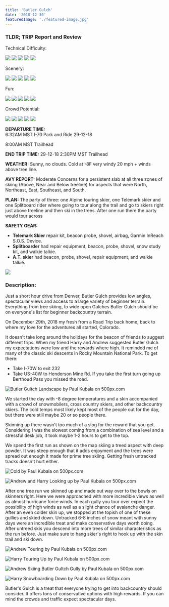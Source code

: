 ```yaml
---
title: 'Butler Gulch'
date: '2018-12-30'
featuredImage: './featured-image.jpg'
---
```


<h3>TLDR; TRIP Report and Review</h3>

Technical Difficulty:

<div class="ratting-grid">
  <img src="https://i.imgur.com/BbRJqcu.png" />
  <img src="https://i.imgur.com/YG99sE7.png" />
  <img src="https://i.imgur.com/YG99sE7.png" />
  <img src="https://i.imgur.com/YG99sE7.png" />
  <img src="https://i.imgur.com/YG99sE7.png" />
</div>

Scenery:

<div class="ratting-grid">
  <img src="https://i.imgur.com/BbRJqcu.png" />
  <img src="https://i.imgur.com/BbRJqcu.png" />
  <img src="https://i.imgur.com/BbRJqcu.png" />
  <img src="https://i.imgur.com/BbRJqcu.png" />
  <img src="https://i.imgur.com/YG99sE7.png" />
</div>

Fun:

<div class="ratting-grid">
  <img src="https://i.imgur.com/BbRJqcu.png" />
  <img src="https://i.imgur.com/BbRJqcu.png" />
  <img src="https://i.imgur.com/BbRJqcu.png" />
  <img src="https://i.imgur.com/BbRJqcu.png" />
  <img src="https://i.imgur.com/YG99sE7.png" />
</div>

Crowd Potential:

<div class="ratting-grid">
  <img src="https://i.imgur.com/BbRJqcu.png" />
  <img src="https://i.imgur.com/BbRJqcu.png" />
  <img src="https://i.imgur.com/BbRJqcu.png" />
  <img src="https://i.imgur.com/BbRJqcu.png" />
  <img src="https://i.imgur.com/YG99sE7.png" />
</div>

**DEPARTURE TIME:**  
6:32AM MST I-70 Park and Ride 29-12-18

8:00AM MST Trailhead

**END TRIP TIME:** 29-12-18 2:30PM MST Trailhead

**WEATHER:** Sunny, no clouds. Cold at -8F very windy 20 mph + winds above tree line.

**AVY REPORT:** Moderate Concerns for a persistent slab at all three zones of skiing (Above, Near and Below treeline) for aspects that were North, Northeast, East, Southeast, and South.

**PLAN:** The party of three: one Alpine touring skier, one Telemark skier and one Splitboard rider where going to tour along the trail and go to skiers right just above treeline and then ski in the trees. After one run there the party would tour across

**SAFETY GEAR:**

- **Telemark Skier** repair kit, beacon probe, shovel, airbag, Garmin InReach S.O.S. Device.
- **Splitboarder** had repair equipment, beacon, probe, shovel, snow study kit, and walkie talkie.
- **A.T. skier** had beacon, probe, shovel, repair equipment, and walkie talkie.

<div class="topo-map">
  <img src='https://i.imgur.com/rc0CQFh.jpg' />
</div>

<h3>Description:</h3>
Just a short hour drive from Denver, Butler Gulch provides low angles, spectacular views and access to a large variety of beginner terrain. Everything from tree skiing, to wide open Gulches Butler Gulch should be on everyone's list for beginner backcountry terrain.

On December 29th, 2018 my fresh from a Road Trip back home, back to where my love for the adventures all started, Colorado.

It doesn't take long around the holidays for the beacon of friends to suggest different trips. When my friend Harry and Andrew suggested Butler Gulch my expectations were low and the rewards where high. It reminded me of many of the classic ski descents in Rocky Mountain National Park. To get there:

- Take I-70W to exit 232
- Take US-40W to Henderson Mine Rd. If you take the first turn going up Berthoud Pass you missed the road.

<!--Landscape-->
<div class='picture-container'>
    <img src='https://drscdn.500px.org/photo/290925955/m%3D900/v2?user_id=9643357&webp=true&sig=f0deee3850720832e5a629b6fa5683fbd23fd08d11754aaa0700bc246c68fb24' alt='Butler Gultch Landscape by Paul Kubala on 500px.com'>
  <a href='https://500px.com/photo/290925955/butler-gultch-landscape-by-paul-kubala' alt='Butler Gultch Landscape by Paul Kubala on 500px.com'></a>
</div>

We started the day with -8 degree temperatures and a skin accompanied with a crowd of snowmobilers, cross country skiers, and other backcountry skiers. The cold temps most likely kept most of the people out for the day, but there were still maybe 20 or so people there.

Skinning up there wasn't too much of a slog for the reward that you get. Considering I was the slowest coming from a combination of sea level and a stressful desk job, it took maybe 1-2 hours to get to the top.

We spend the first run as shown on the map skiing a treed aspect with deep powder. It was steep enough that it adds enjoyment and the trees were spread out enough it made for prime tree skiing. Getting fresh untracked tracks doesn't hurt either.

<!--Harry Frozen-->
<div class='pixels-photo'>
  <p>
    <img src='https://drscdn.500px.org/photo/290926655/m%3D900/v2?user_id=9643357&webp=true&sig=dea7394d679e7c99750ec5d6fcc23f69f0a13db23e6a1d6a8efa62dd8a5aa9ca' alt='Cold by Paul Kubala on 500px.com'>
  </p>
  <a href='https://500px.com/photo/290926655/cold-by-paul-kubala' alt='Cold by Paul Kubala on 500px.com'></a>
</div>

<!--Andrew and Harry Looking up-->
<div class='pixels-photo'>
  <p>
    <img src='https://drscdn.500px.org/photo/290926007/m%3D900/v2?user_id=9643357&webp=true&sig=15f2253b28211c61bca89937e7e4dfb5f92719a19bec1b6f26efb69871a7a605' alt='Andrew and Harry Looking up by Paul Kubala on 500px.com'>
  </p>
  <a href='https://500px.com/photo/290926007/andrew-and-harry-looking-up-by-paul-kubala' alt='Andrew and Harry Looking up by Paul Kubala on 500px.com'></a>
</div>

<script type='text/javascript' src='https://500px.com/embed.js'></script>

After one tree run we skinned up and made out way over to the bowls on skinners right. Here we were approached with more incredible views as well as almost hurricane force winds. In each gully you tour over expect the possibility of high winds as well as a slight chance of avalanche danger. After an even colder skin up, we stopped at the topish of one of these gullies and skied down. Untracked 6-8 inches of snow meant with sunny days were an incredible treat and make conservative days worth doing. After untreed skis you descend into more trees of similar characteristics as the run before. Just make sure to hang skier's right to hook up with the skin trail and ski down.

<!--Andrew Touring Up-->

<div class='pixels-photo'>
  <p>
    <img src='https://drscdn.500px.org/photo/290926023/m%3D900/v2?user_id=9643357&webp=true&sig=ef818861d0c1823c960ef4554a2ef7a1a8d0ad46f922961efa822cbb3eb79695' alt='Andrew Touring by Paul Kubala on 500px.com'>
  </p>
  <a href='https://500px.com/photo/290926023/andrew-touring-by-paul-kubala' alt='Andrew Touring by Paul Kubala on 500px.com'></a>
</div>

<script type='text/javascript' src='https://500px.com/embed.js'></script>
<div class='pixels-photo'>
  <p>
    <img src='https://drscdn.500px.org/photo/290926027/m%3D900/v2?user_id=9643357&webp=true&sig=184b01fb23a1fc553217d84d15ab86e94e47da8d024c018bf880f21ef2b5290d' alt='Harry Touring Up by Paul Kubala on 500px.com'>
  </p>
  <a href='https://500px.com/photo/290926027/harry-touring-up-by-paul-kubala' alt='Harry Touring Up by Paul Kubala on 500px.com'></a>
</div>
<!--Andrew Skiing Down-->
<div class='pixels-photo'>
  <p>
    <img src='https://drscdn.500px.org/photo/290925913/m%3D900/v2?user_id=9643357&webp=true&sig=a45cde97cc45e71be16314bcc2a99c2e7b1381c199021257128e67b7f05bfecf' alt='Andrew Skiing Butler Gultch Gully by Paul Kubala on 500px.com'>
  </p>
  <a href='https://500px.com/photo/290925913/andrew-skiing-butler-gultch-gully-by-paul-kubala' alt='Andrew Skiing Butler Gultch Gully by Paul Kubala on 500px.com'></a>
</div>

<script type='text/javascript' src='https://500px.com/embed.js'></script>

<!--Harry boarding Down-->

<div class='pixels-photo'>
  <p>
    <img src='https://drscdn.500px.org/photo/290926675/m%3D900/v2?user_id=9643357&webp=true&sig=9d46a61be0a009782a30dc1c1fd69e6261aa5f85304a44e356a2f1e88fb81837' alt='Harry Snowboarding Down by Paul Kubala on 500px.com'>
  </p>
  <a href='https://500px.com/photo/290926675/harry-snowboarding-down-by-paul-kubala' alt='Harry Snowboarding Down by Paul Kubala on 500px.com'></a>
</div>

Butler's Gulch is a treat that everyone trying to get into backcountry should consider. It offers tons of conservative options with high rewards. If you can mind the crowds and traffic expect spectacular days.
